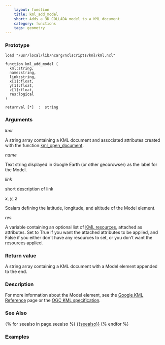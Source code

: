 ```yaml
---
    layout: function
    title: kml_add_model
    short: Adds a 3D COLLADA model to a KML document
    category: functions  
    tags: geometry
---
```


### Prototype

<pre><code>load "/usr/local/lib/ncarg/nclscripts/kml/kml.ncl"

function kml_add_model (
  kml:string,
  name:string,
  link:string,
  x[1]:float,
  y[1]:float,
  z[1]:float,
  res:logical
)

returnval [*]  :  string
</code></pre>

### Arguments
*kml*

A string array containing a KML document and associated attributes created with the function [kml_open_document]({{site.base_url}}functions/kml_open_document.html).

*name*

Text string displayed in Google Earth (or other geobrowser) as the label for the Model.

*link*

short description of link

*x*, *y*, *z*

Scalars defining the latitude, longitude, and altitude of the Model element.

*res*

A variable containing an optional list of [KML resources](resources), attached as attributes. Set to True if you want the attached attributes to be applied, and False if you either don't have any resources to set, or you don't want the resources applied.

### Return value

A string array containing a KML document with a Model element appended to the end.

### Description

For more information about the Model element, see the [Google KML Reference](https://developers.google.com/kml/documentation/kmlreference#model) page or the [OGC KML specification](http://www.opengeospatial.org/standards/kml/).

### See Also

{% for seealso in page.seealso %}
[{{seealso}}]({{site.base_url}}functions/{{seealso}}.html)
{% endfor %}

### Examples



